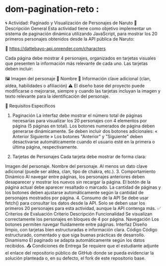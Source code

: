 # dom-pagination-reto : 

🌀 Actividad: Paginado y Visualización de Personajes de Naruto
📌 Descripción General
Esta actividad tiene como objetivo implementar un sistema de paginación dinámica utilizando JavaScript, para mostrar los 20 primeros personajes obtenidos desde la API pública de Naruto:

🔗 https://dattebayo-api.onrender.com/characters

Cada página debe mostrar 4 personajes, organizados en tarjetas visuales que presenten la información más relevante de cada uno. Las tarjetas deben incluir:

🖼️ Imagen del personaje
📝 Nombre
📘 Información clave adicional (clan, aldea, habilidades o afiliación)
⚠️ El diseño base del proyecto puede modificarse o mejorarse, siempre y cuando las tarjetas incluyan la imagen y texto relevante para la identificación del personaje.

🎯 Requisitos Específicos
1. Paginación
La interfaz debe mostrar el número total de páginas necesarias para visualizar los 20 personajes con 4 elementos por página (5 páginas en total).
Los botones numerados de página deben generarse dinámicamente.
Se deben incluir dos botones adicionales:
« Anterior
Siguiente »
Los botones "Anterior" y "Siguiente" deben desactivarse automáticamente cuando el usuario esté en la primera o última página, respectivamente.


2. Tarjetas de Personajes
Cada tarjeta debe mostrar de forma clara:

Imagen del personaje.
Nombre del personaje.
Al menos un dato clave adicional (puede ser aldea, clan, tipo de chakra, etc.).
3. Comportamiento Dinámico
Al navegar entre páginas, los personajes anteriores deben desaparecer y mostrar los nuevos sin recargar la página.
El botón de la página actual debe aparecer resaltado o marcado.
La cantidad de páginas y los botones deben ajustarse automáticamente según la cantidad de personajes mostrados por página.
4. Consumo de la API
Se debe usar fetch() para consultar los datos desde la API.
Solo se deben usar los primeros 20 personajes para esta actividad, aunque la API contenga más.
✅ Criterios de Evaluación
Criterio	Descripción
Funcionalidad	Se visualizan correctamente los personajes en bloques de 4 por página.
Navegación	Los botones permiten navegar fluidamente entre páginas.
Interfaz	Diseño limpio, con tarjetas bien estructuradas e información clara.
Código	Código estructurado, comentado y que siga buenas prácticas de desarrollo.
Dinamismo	El paginado se adapta automáticamente según los datos recibidos.
📤 Condiciones de Entrega
Se requiere que el estudiante adjunte el enlace del repositorio público de GitHub donde se pueda evidenciar la solución planteada o, en su defecto, el fork de este repositorio base.